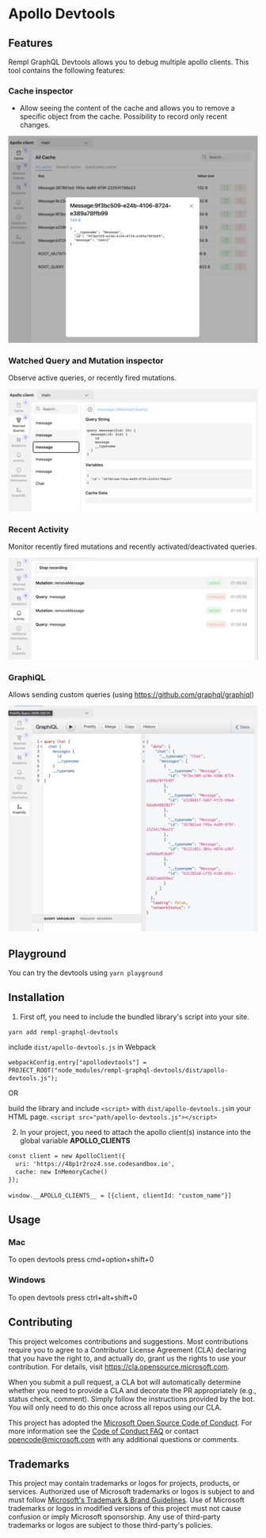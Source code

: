 # Apollo Devtools

## Features
Rempl GraphQL Devtools allows you to debug multiple apollo clients. This tool contains the following features:

### Cache inspector
- Allow seeing the content of the cache and allows you to remove a specific object from the cache. Possibility to record only recent changes.

![plot](./docs/cache-inspector.png)

### Watched Query and Mutation inspector
Observe active queries, or recently fired mutations.

![plot](./docs/operations-monitor.png)

### Recent Activity 
Monitor recently fired mutations and recently activated/deactivated queries. 

![plot](./docs/recent-activity.png)

### GraphiQL
Allows sending custom queries (using https://github.com/graphql/graphiql)

![plot](./docs/graphiql.png)

## Playground 

You can try the devtools using `yarn playground`

## Installation
1. First off, you need to include the bundled library's script into your site.
```
yarn add rempl-graphql-devtools 
```
include `dist/apollo-devtools.js` in Webpack
```
webpackConfig.entry["apollodevtools"] = PROJECT_ROOT("node_modules/rempl-graphql-devtools/dist/apollo-devtools.js");
```
OR

build the library and include `<script>` with `dist/apollo-devtools.js`in your HTML page.
`<script src="path/apollo-devtools.js"></script>`

2. In your project, you need to attach the apollo client(s) instance into the global variable __APOLLO_CLIENTS__
```
const client = new ApolloClient({
  uri: 'https://48p1r2roz4.sse.codesandbox.io',
  cache: new InMemoryCache()
});

window.__APOLLO_CLIENTS__ = [{client, clientId: "custom_name"}]
```
## Usage
### Mac
To open devtools press cmd+option+shift+0
### Windows 
To open devtools press ctrl+alt+shift+0

## Contributing

This project welcomes contributions and suggestions.  Most contributions require you to agree to a
Contributor License Agreement (CLA) declaring that you have the right to, and actually do, grant us
the rights to use your contribution. For details, visit https://cla.opensource.microsoft.com.

When you submit a pull request, a CLA bot will automatically determine whether you need to provide
a CLA and decorate the PR appropriately (e.g., status check, comment). Simply follow the instructions
provided by the bot. You will only need to do this once across all repos using our CLA.

This project has adopted the [Microsoft Open Source Code of Conduct](https://opensource.microsoft.com/codeofconduct/).
For more information see the [Code of Conduct FAQ](https://opensource.microsoft.com/codeofconduct/faq/) or
contact [opencode@microsoft.com](mailto:opencode@microsoft.com) with any additional questions or comments.

## Trademarks

This project may contain trademarks or logos for projects, products, or services. Authorized use of Microsoft 
trademarks or logos is subject to and must follow 
[Microsoft's Trademark & Brand Guidelines](https://www.microsoft.com/en-us/legal/intellectualproperty/trademarks/usage/general).
Use of Microsoft trademarks or logos in modified versions of this project must not cause confusion or imply Microsoft sponsorship.
Any use of third-party trademarks or logos are subject to those third-party's policies.

